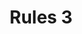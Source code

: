 ---
date:  ""
draft: "false"
title: "Rules 3"
terms: ['teacher']
cover:
    icons: ""
    image: ""
    video: ""
    anima: ""
---